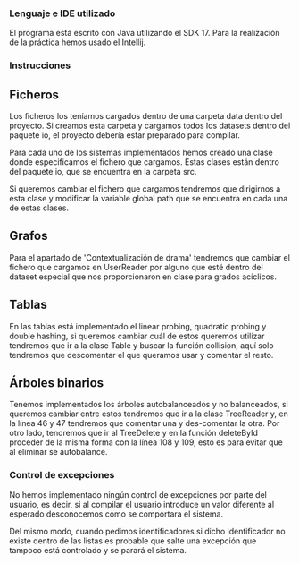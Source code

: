 ### Lenguaje e IDE utilizado

El programa está escrito con Java utilizando el SDK 17.
Para la realización de la práctica hemos usado el Intellij.

### Instrucciones

## Ficheros

Los ficheros los teníamos cargados dentro de una carpeta data dentro del proyecto. Si creamos esta carpeta y cargamos
todos los datasets dentro del paquete io, el proyecto debería estar preparado para compilar. 

Para cada uno de los sistemas implementados hemos creado una clase donde especificamos el fichero que cargamos. Estas clases
están dentro del paquete io, que se encuentra en la carpeta src.

Si queremos cambiar el fichero que cargamos tendremos que dirigirnos a esta clase y modificar la variable global path que 
se encuentra en cada una de estas clases.

## Grafos

Para el apartado de 'Contextualización de drama' tendremos que cambiar el fichero que cargamos en UserReader por alguno que 
esté dentro del dataset especial que nos proporcionaron en clase para grados acíclicos. 

## Tablas

En las tablas está implementado el linear probing, quadratic probing y double hashing, si queremos cambiar cuál de estos queremos
utilizar tendremos que ir a la clase Table y buscar la función collision, aquí solo tendremos que descomentar el que queramos
usar y comentar el resto. 

## Árboles binarios

Tenemos implementados los árboles autobalanceados y no balanceados, si queremos cambiar entre estos tendremos que ir a la 
clase TreeReader y, en la línea 46 y 47 tendremos que comentar una y des-comentar la otra. Por otro lado, tendremos que ir al
TreeDelete y en la función deleteById proceder de la misma forma con la línea 108 y 109, esto es para evitar que al eliminar se 
autobalance. 

### Control de excepciones

No hemos implementado ningún control de excepciones por parte del usuario, es decir, si al compilar el usuario introduce
un valor diferente al esperado desconocemos como se comportara el sistema. 

Del mismo modo, cuando pedimos identificadores si dicho identificador no existe dentro de las listas es probable que 
salte una excepción que tampoco está controlado y se parará el sistema. 